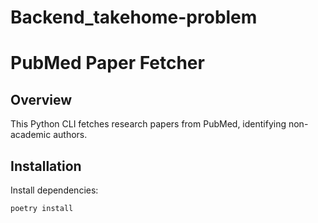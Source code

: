 # Backend_takehome-problem
# PubMed Paper Fetcher

## Overview
This Python CLI fetches research papers from PubMed, identifying non-academic authors.

## Installation
Install dependencies:
```sh
poetry install
